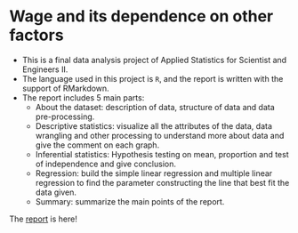 # Wage and its dependence on other factors

- This is a final data analysis project of Applied Statistics for Scientist and Engineers II. 
- The language used in this project is `R`, and the report is written with the support of RMarkdown.
- The report includes 5 main parts:
  - About the dataset: description of data, structure of data and data pre-processing.
  - Descriptive statistics: visualize all the attributes of the data, data wrangling and other processing to understand more about data and give the comment on each graph.
  - Inferential statistics: Hypothesis testing on mean, proportion and test of independence and give conclusion.
  - Regression: build the simple linear regression and multiple linear regression to find the parameter constructing the line that best fit the data given.
  - Summary: summarize the main points of the report.

The [report](https://github.com/Rachel1809/Data-analysis-employee-wage/blob/6a51a98b9226431f8152e9e68e93dd004d4c600c/Report.pdf) is here!
  
  
